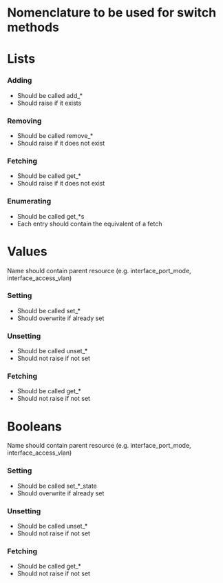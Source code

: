 # Nomenclature to be used for switch methods

# Lists
### Adding
* Should be called add_*
* Should raise if it exists

### Removing
* Should be called remove_*
* Should raise if it does not exist

### Fetching
* Should be called get_*
* Should raise if it does not exist

### Enumerating
* Should be called get_*s
* Each entry should contain the equivalent of a fetch


# Values
Name should contain parent resource (e.g. interface_port_mode, interface_access_vlan)

### Setting
* Should be called set_*
* Should overwrite if already set

### Unsetting
* Should be called unset_*
* Should not raise if not set

### Fetching
* Should be called get_*
* Should not raise if not set


# Booleans
Name should contain parent resource (e.g. interface_port_mode, interface_access_vlan)

### Setting
* Should be called set_*_state
* Should overwrite if already set

### Unsetting
* Should be called unset_*
* Should not raise if not set

### Fetching
* Should be called get_*
* Should not raise if not set